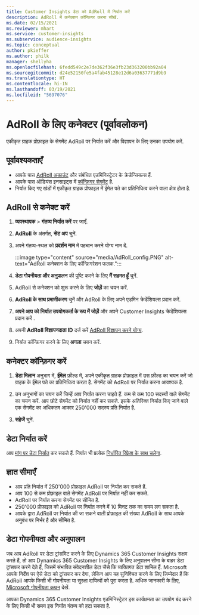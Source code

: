 ```yaml
---
title: Customer Insights डेटा को AdRoll में निर्यात करें
description: AdRoll में कनेक्शन कॉन्फ़िगर करना सीखें.
ms.date: 02/15/2021
ms.reviewer: mhart
ms.service: customer-insights
ms.subservice: audience-insights
ms.topic: conceptual
author: pkieffer
ms.author: philk
manager: shellyha
ms.openlocfilehash: 6fedd549c2e7de362f36e3fb23d363200bb92a04
ms.sourcegitcommit: d24e52150fe5a4fab45128e12d6a03637771d9b9
ms.translationtype: HT
ms.contentlocale: hi-IN
ms.lasthandoff: 03/19/2021
ms.locfileid: "5697076"
---
```

# <a name="connector-for-adroll-preview"></a>AdRoll के लिए कनेक्टर (पूर्वावलोकन)

एकीकृत ग्राहक प्रोफ़ाइल के सेगमेंट AdRoll पर निर्यात करें और विज्ञापन के लिए उनका उपयोग करें. 

## <a name="prerequisites"></a>पूर्वावश्यकताएँ

-   आपके पास [AdRoll अकाउंट](https://www.adroll.com/) और संबंधित एडमिनिस्ट्रेटर के क्रेडेन्सियल्स हैं.
-   आपके पास ऑडियंस इनसाइट्स में [कॉन्फ़िगर सेगमेंट](segments.md) है.
-   निर्यात किए गए खंडों में एकीकृत ग्राहक प्रोफाइल में ईमेल पते का प्रतिनिधित्व करने वाला क्षेत्र होता है.

## <a name="connect-to-adroll"></a>AdRoll से कनेक्ट करें

1. **व्यवस्थापक** > **गंतव्य निर्यात करें** पर जाएँ.

1. **AdRoll** के अंतर्गत, **सेट अप** चुनें.

1. अपने गंतव्य-स्थल को **प्रदर्शन नाम** में पहचान करने योग्य नाम दें.

   :::image type="content" source="media/AdRoll_config.PNG" alt-text="AdRoll कनेक्शन के लिए कॉन्फ़िगरेशन फलक.":::

1. **डेटा गोपनीयता और अनुपालन** की पुष्टि करने के लिए **मैं सहमत हूँ** चुनें.

1. AdRoll से कनेक्शन को शुरू करने के लिए **जोड़ें** का चयन करें.

1. **AdRoll के साथ प्रमाणीकरण** चुनें और AdRoll के लिए अपने एडमिन क्रेडेंशियल्स प्रदान करें. 

1. **अपने आप को निर्यात उपयोगकर्ता के रूप में जोड़ें** और अपने Customer Insights क्रेडेंशियल्स प्रदान करें .

1. अपनी **AdRoll विज्ञापनदाता ID** दर्ज करें [AdRoll विज्ञापन करने योग्य](https://help.adroll.com/hc/en-us/articles/212011838-Advertiser-Profiles).

1. निर्यात कॉन्फ़िगर करने के लिए **अगला** चयन करें.

## <a name="configure-the-connector"></a>कनेक्टर कॉन्फ़िगर करें

1. **डेटा मिलान** अनुभाग में, **ईमेल** फ़ील्ड में, अपने एकीकृत ग्राहक प्रोफ़ाइल में उस फ़ील्ड का चयन करें जो ग्राहक के ईमेल पते का प्रतिनिधित्व करता है. सेगमेंट को AdRoll पर निर्यात करना आवश्यक है.

1. उन अनुभागों का चयन करें जिन्हें आप निर्यात करना चाहते हैं. कम से कम 100 सदस्यों वाले सेगमेंट का चयन करें. आप छोटे सेगमेंट को निर्यात नहीं कर सकते. इसके अतिरिक्त निर्यात किए जाने वाले एक सेगमेंट का अधिकतम आकार 250'000 सदस्य प्रति निर्यात है. 

1. **सहेजें** चुनें.

## <a name="export-the-data"></a>डेटा निर्यात करें

आप [मांग पर डेटा निर्यात](export-destinations.md) कर सकते हैं. निर्यात भी प्रत्येक [निर्धारित रिफ्रेश के साथ चलेगा](system.md#schedule-tab).

## <a name="known-limitations"></a>ज्ञात सीमाएँ

- आप प्रति निर्यात में 250'000 प्रोफ़ाइल AdRoll पर निर्यात कर सकते हैं.
- आप 100 से कम प्रोफ़ाइल वाले सेगमेंट AdRoll पर निर्यात नहीं कर सकते. 
- AdRoll पर निर्यात करना सेगमेंट पर सीमित है.
- 250'000 प्रोफ़ाइल को AdRoll पर निर्यात करने में 10 मिनट तक का समय लग सकता है. 
- आपके द्वारा AdRoll पर निर्यात की जा सकने वाली प्रोफ़ाइल की संख्या AdRoll के साथ आपके अनुबंध पर निर्भर है और सीमित है.

## <a name="data-privacy-and-compliance"></a>डेटा गोपनीयता और अनुपालन

जब आप AdRoll पर डेटा ट्रांसमिट करने के लिए Dynamics 365 Customer Insights सक्षम करते हैं, तो आप Dynamics 365 Customer Insights के लिए अनुपालन सीमा के बाहर डेटा ट्रांसफर करने देते हैं, जिसमें संभावित संवेदनशील डेटा जैसे कि व्यक्तिगत डेटा शामिल हैं. Microsoft आपके निर्देश पर ऐसे डेटा को ट्रांसफर कर देगा, लेकिन आप यह सुनिश्चित करने के लिए ज़िम्मेदार हैं कि AdRoll आपके किसी भी गोपनीयता या सुरक्षा दायित्वों को पूरा करता है. अधिक जानकारी के लिए, [Microsoft गोपनीयता कथन](https://go.microsoft.com/fwlink/?linkid=396732) देखें.

आपका Dynamics 365 Customer Insights एडमिनिस्ट्रेटर इस कार्यक्षमता का उपयोग बंद करने के लिए किसी भी समय इस निर्यात गंतव्य को हटा सकता है.
